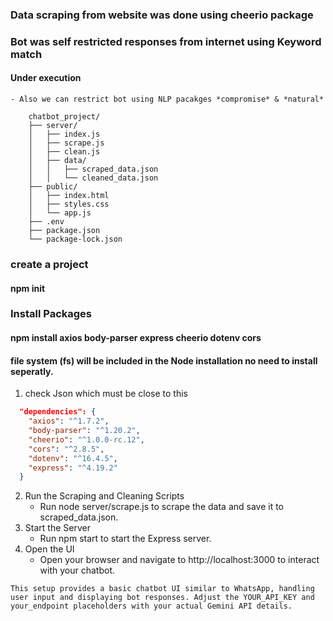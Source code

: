 ### Data scraping from website was done using cheerio package 
### Bot was self restricted responses from internet using Keyword match
#### Under execution
    - Also we can restrict bot using NLP pacakges *compromise* & *natural*
```FolderStructure
    chatbot_project/
    ├── server/
    │   ├── index.js
    │   ├── scrape.js
    │   ├── clean.js
    │   ├── data/
    │   │   ├── scraped_data.json
    │   │   └── cleaned_data.json
    ├── public/
    │   ├── index.html
    │   ├── styles.css
    │   └── app.js
    ├── .env
    ├── package.json
    └── package-lock.json
```
### create a project
#### npm init
### Install Packages
#### npm install axios body-parser express cheerio dotenv cors
#### file system (fs) will be included in the Node installation no need to install seperatly.

1. check Json which must be close to this
```Package.json dependencies
  "dependencies": {
    "axios": "^1.7.2",
    "body-parser": "^1.20.2",
    "cheerio": "^1.0.0-rc.12",
    "cors": "^2.8.5",
    "dotenv": "^16.4.5",
    "express": "^4.19.2"
  }
```
2. Run the Scraping and Cleaning Scripts
    - Run node server/scrape.js to scrape the data and save it to scraped_data.json.
3. Start the Server
    - Run npm start to start the Express server.
4. Open the UI
    - Open your browser and navigate to http://localhost:3000 to interact with your chatbot.

```Conclusion
This setup provides a basic chatbot UI similar to WhatsApp, handling user input and displaying bot responses. Adjust the YOUR_API_KEY and your_endpoint placeholders with your actual Gemini API details.
```
